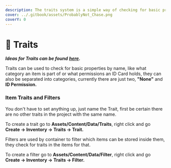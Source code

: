 ```yaml
---
description: The traits system is a simple way of checking for basic properties in objects.
cover: ../.gitbook/assets/ProbablyNot_Chase.png
coverY: 0
---
```


# 📑 Traits

_**Ideas for Traits can be found**_ [_**here**_](https://trello.com/c/cGtU5esq/3-traits)_**.**_

Traits can be used to check for basic properties by name, like what category an item is part of or what permissions an ID Card holds, they can also be separated into categories, currently there are just two, **"None"** and **ID Permission.**

### Item Traits and Filters

You don't have to set anything up, just name the Trait, first be certain there are no other traits in the project with the same name.

To create a trait go to **Assets/Content/Data/Traits**, right click and go **Create -> Inventory -> Traits -> Trait.**

Filters are used by container to filter which items can be stored inside them, they check for traits in the items for that.

To create a filter go to **Assets/Content/Data/Filter**, right click and go **Create -> Inventory -> Traits -> Filter.**

